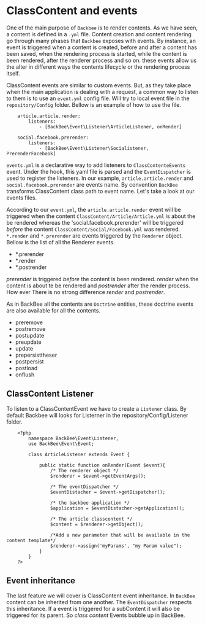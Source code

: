 # ClassContent and events

One of the main purpose of `Backbee` is to render contents. As we have seen, a
content is defined in a `.yml` file. Content creation and content rendering go
through many phases that `Backbee` exposes with events. By instance, an event is triggered
when a content is created, before and after a content has been saved, when the rendering process
is started, while the content is been rendered, after the renderer process and so on. these events
allow us the alter in different ways the contents lifecycle or the rendering process itself.

ClassContent events are similar to custom events. But, as they take place when the main application
is dealing with a request, a common way to listen to them is to use an `event.yml` config file.
Will try to local event file in the `repository/Config` folder. Bellow is an example of how to
use the file.

```
    article.article.render:
		listeners:
			- [BackBee\Event\Listener\ArticleListener, onRender]

	social.facebook.prerender:
		listeners:
			- [BackBee\Event\Listener\Socialistener, PrerenderFacebook]
```

`events.yml` is a declarative way to add listeners to `ClassContenteEvents` event. Under the hook,
this yaml file is parsed and the `EventDispatcher` is used to register the listeners.
In our example,  `article.article.render` and `social.facebook.prerender` are events name.
By convention `BackBee` transforms ClassContent class path to event name. Let's take a look at our events files.

According to our `event.yml`, the `article.article.render` event will be triggered when
the content `ClassContent/Article/Article.yml` is about the be rendered whereas
the 'social.facebook.prerender' will be triggered *before* the content `ClassContent/Social/Facebook.yml`
was rendered.
`*.render`  and `*.prerender` are events triggered by the `Renderer` object. Bellow is the list of
all the Renderer events.

- *.prerender
- *.render
- *.postrender

*prerender* is triggered *before* the content is been rendered. *render* when the
 content is about te be rendered and *postrender* after the render process. How ever There is no strong difference *render* and *postrender*.

As in BackBee all the contents are `Doctrine` entities, these doctrine events are also available for all the contents.

- preremove
- postremove
- postupdate
- preupdate
- update
- prepersisttheser
- postpersist
- postload
- onflush


## ClassContent Listener
To listen to a ClassContentEvent we have to create a `Listener` class. By default Backbee
will looks for Listerner in the repository/Config/Listener folder.

```
    <?php
		namespace BackBee\Event\Listener,
		use BackBee\Event\Event;

		class ArticleListener extends Event {

			public static function onRender(Event $event){
				/* The renderer object */
				$renderer = $event->getEventArgs();

                /* The eventDispatcher */
				$eventDistacher = $event->getDispatcher();

                /* the backbee application */
				$application = $eventDistacher->getApplication();

				/* The article classcontent */
				$content = $renderer->getObject();

				/*Add a new parameter that will be available in the content template*/
				$renderer->assign('myParams', "my Param value");
			}
		}
	?>
```

## Event inheritance
The last feature we will cover is ClassContent event inheritance. In `BackBee`
content can be inherited from one another. The `EventDispatcher` respects this inheritance.
If a event is triggered for a subContent it will also be triggered for its parent. So *class content* Events bubble up in BackBee.